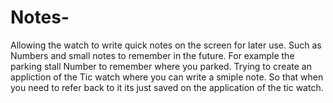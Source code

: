 # Notes-
Allowing the watch to write quick notes on the screen for later use. Such as Numbers and small notes to remember in the future. For example the parking stall Number to remember where you parked.
Trying to create an appliction of the Tic watch where you can write a smiple note. 
So that when you need to refer back to it its just saved on the application of the tic watch.  
